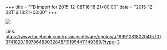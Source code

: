 +++
title = "FB import for 2015-12-08T16:18:21+00:00"
date = "2015-12-08T16:18:21+00:00"
+++

<img src="https://scontent.xx.fbcdn.net/v/t1.0-0/s130x130/12301494_191954411149389_3977865666076404255_n.jpg?oh=54b4cfa26c2c371d21eebffcbf6d407b&oe=596DA0EF" />


Link: https://www.facebook.com/russiansoftware/photos/a.189910818020415.1073741828.189786488032848/191954411149389/?type=3
